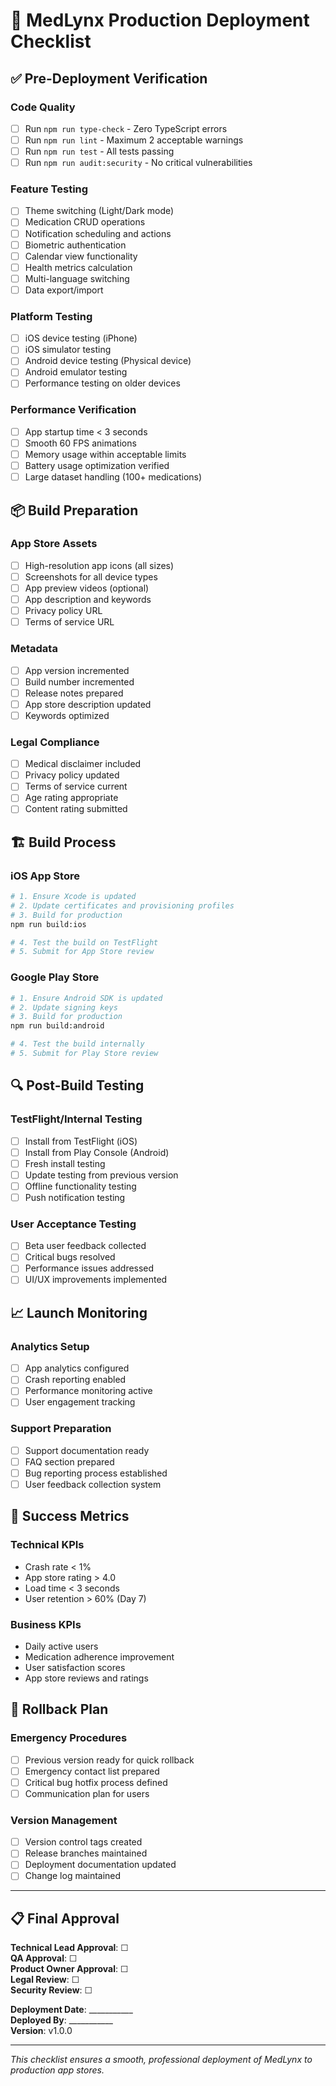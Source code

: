 # 🚀 MedLynx Production Deployment Checklist

## ✅ Pre-Deployment Verification

### Code Quality
- [ ] Run `npm run type-check` - Zero TypeScript errors
- [ ] Run `npm run lint` - Maximum 2 acceptable warnings
- [ ] Run `npm run test` - All tests passing
- [ ] Run `npm run audit:security` - No critical vulnerabilities

### Feature Testing
- [ ] Theme switching (Light/Dark mode)
- [ ] Medication CRUD operations
- [ ] Notification scheduling and actions
- [ ] Biometric authentication
- [ ] Calendar view functionality
- [ ] Health metrics calculation
- [ ] Multi-language switching
- [ ] Data export/import

### Platform Testing
- [ ] iOS device testing (iPhone)
- [ ] iOS simulator testing
- [ ] Android device testing (Physical device)
- [ ] Android emulator testing
- [ ] Performance testing on older devices

### Performance Verification
- [ ] App startup time < 3 seconds
- [ ] Smooth 60 FPS animations
- [ ] Memory usage within acceptable limits
- [ ] Battery usage optimization verified
- [ ] Large dataset handling (100+ medications)

## 📦 Build Preparation

### App Store Assets
- [ ] High-resolution app icons (all sizes)
- [ ] Screenshots for all device types
- [ ] App preview videos (optional)
- [ ] App description and keywords
- [ ] Privacy policy URL
- [ ] Terms of service URL

### Metadata
- [ ] App version incremented
- [ ] Build number incremented
- [ ] Release notes prepared
- [ ] App store description updated
- [ ] Keywords optimized

### Legal Compliance
- [ ] Medical disclaimer included
- [ ] Privacy policy updated
- [ ] Terms of service current
- [ ] Age rating appropriate
- [ ] Content rating submitted

## 🏗️ Build Process

### iOS App Store
```bash
# 1. Ensure Xcode is updated
# 2. Update certificates and provisioning profiles
# 3. Build for production
npm run build:ios

# 4. Test the build on TestFlight
# 5. Submit for App Store review
```

### Google Play Store
```bash
# 1. Ensure Android SDK is updated
# 2. Update signing keys
# 3. Build for production
npm run build:android

# 4. Test the build internally
# 5. Submit for Play Store review
```

## 🔍 Post-Build Testing

### TestFlight/Internal Testing
- [ ] Install from TestFlight (iOS)
- [ ] Install from Play Console (Android)
- [ ] Fresh install testing
- [ ] Update testing from previous version
- [ ] Offline functionality testing
- [ ] Push notification testing

### User Acceptance Testing
- [ ] Beta user feedback collected
- [ ] Critical bugs resolved
- [ ] Performance issues addressed
- [ ] UI/UX improvements implemented

## 📈 Launch Monitoring

### Analytics Setup
- [ ] App analytics configured
- [ ] Crash reporting enabled
- [ ] Performance monitoring active
- [ ] User engagement tracking

### Support Preparation
- [ ] Support documentation ready
- [ ] FAQ section prepared
- [ ] Bug reporting process established
- [ ] User feedback collection system

## 🎯 Success Metrics

### Technical KPIs
- Crash rate < 1%
- App store rating > 4.0
- Load time < 3 seconds
- User retention > 60% (Day 7)

### Business KPIs
- Daily active users
- Medication adherence improvement
- User satisfaction scores
- App store reviews and ratings

## 🚨 Rollback Plan

### Emergency Procedures
- [ ] Previous version ready for quick rollback
- [ ] Emergency contact list prepared
- [ ] Critical bug hotfix process defined
- [ ] Communication plan for users

### Version Management
- [ ] Version control tags created
- [ ] Release branches maintained
- [ ] Deployment documentation updated
- [ ] Change log maintained

---

## 📋 Final Approval

**Technical Lead Approval**: ☐  
**QA Approval**: ☐  
**Product Owner Approval**: ☐  
**Legal Review**: ☐  
**Security Review**: ☐  

**Deployment Date**: ___________  
**Deployed By**: ___________  
**Version**: v1.0.0  

---

*This checklist ensures a smooth, professional deployment of MedLynx to production app stores.*
